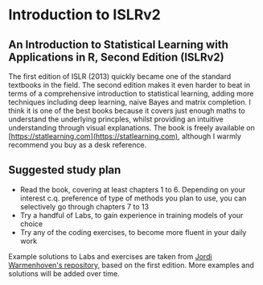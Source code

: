# Introduction to ISLRv2

## An Introduction to Statistical Learning with Applications in R, Second Edition (ISLRv2)

The first edition of ISLR (2013) quickly became one of the standard textbooks in the field. The second edition makes it even harder to beat in terms of a comprehensive introduction to statistical learning, adding more techniques including deep learning, naive Bayes and matrix completion. I think it is one of the best books because it covers just enough maths to understand the underlying princples, whilst providing an intuitive understanding through visual explanations. The book is freely available on [https://statlearning.com](https://statlearning.com), although I warmly recommend you buy as a desk reference.

## Suggested study plan

- Read the book, covering at least chapters 1 to 6. Depending on your interest c.q. preference of type of methods you plan to use, you can selectively go through chapters 7 to 13
- Try a handful of Labs, to gain experience in training models of your choice
- Try any of the coding exercises, to become more fluent in your daily work

Example solutions to Labs and exercises are taken from [Jordi Warmenhoven's repository](https://github.com/JWarmenhoven/ISLR-python), based on the first edition. More examples and solutions will be added over time.
